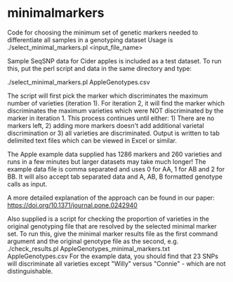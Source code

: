 # minimalmarkers
Code for choosing the minimum set of genetic markers needed to differentiate all samples in a genotyping dataset
Usage is ./select_minimal_markers.pl <input_file_name> 

Sample SeqSNP data for Cider apples is included as a test dataset.  To run this, put the perl script and data in the same directory and type:

./select_minimal_markers.pl AppleGenotypes.csv 

The script will first pick the marker which discriminates the maximum number of varieties (iteration 1).
For iteration 2, it will find the marker which discriminates the maximum varieties which were NOT discriminated by the marker in iteration 1.
This process continues until either: 1) There are no markers left, 2) adding more markers doesn't add additional varietal discrimination or 3) all varieties are discriminated.  Output is written to tab delimited text files which can be viewed in Excel or similar.

The Apple example data supplied has 1286 markers and 260 varieties and runs in a few minutes but larger datasets may take much longer!
The example data file is comma separated and uses 0 for AA, 1 for AB and 2 for BB.  It will also accept tab separated data and A, AB, B formatted genotype calls as input.


A more detailed explanation of the approach can be found in our paper: https://doi.org/10.1371/journal.pone.0242940



Also supplied is a script for checking the proportion of varieties in the original genotyping file that are resolved by the selected minimal marker set. 
  To run this, give the minimal marker results file as the first command argument and the original genotype file as the second, e.g.
  ./check_results.pl AppleGenotypes_minimal_markers.txt AppleGenotypes.csv
For the example data, you should find that 23 SNPs will discriminate all varieties except "Willy" versus "Connie" - which are not distinguishable.


